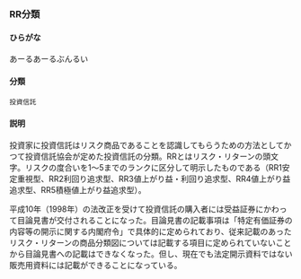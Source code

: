 <div style="display:none;">

## [あ行](securities-terms?id=あ行)

</div>

### RR分類

#### ひらがな

あーるあーるぶんるい

#### 分類

`投資信託`

#### 説明

投資家に投資信託はリスク商品であることを認識してもらうための方法としてかつて投資信託協会が定めた投資信託の分類。RRとはリスク・リターンの頭文字。リスクの度合いを1～5までのランクに区分して明示したものである（RR1安定重視型、RR2利回り追求型、RR3値上がり益・利回り追求型、RR4値上がり益追求型、RR5積極値上がり益追求型）。
 
平成10年（1998年）の法改正を受けて投資信託の購入者には受益証券にかわって目論見書が交付されることになった。目論見書の記載事項は「特定有価証券の内容等の開示に関する内閣府令」で具体的に定められており、従来記載のあったリスク・リターンの商品分類図については記載する項目に定められていないことから目論見書への記載はできなくなった。但し、現在でも法定開示資料ではない販売用資料には記載ができることになっている。

<div style="display:none;">

## [か行](securities-terms?id=か行)
## [さ行](securities-terms?id=さ行)
## [た行](securities-terms?id=た行)
## [な行](securities-terms?id=な行)
## [は行](securities-terms?id=は行)
## [ま行](securities-terms?id=ま行)
## [や行](securities-terms?id=や行)
## [ら行](securities-terms?id=ら行)
## [わ行](securities-terms?id=わ行)
## [英数字・記号](securities-terms?id=英数字・記号)

</div>

